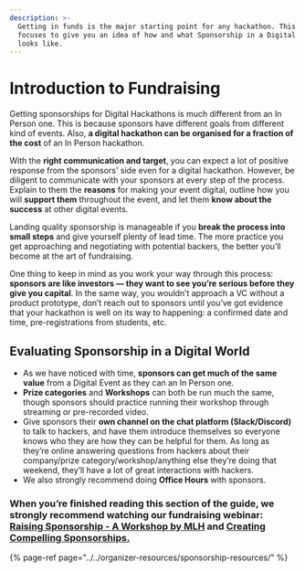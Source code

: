 ```yaml
---
description: >-
  Getting in funds is the major starting point for any hackathon. This article
  focuses to give you an idea of how and what Sponsorship in a Digital Hackathon
  looks like.
---
```


# Introduction to Fundraising

Getting sponsorships for Digital Hackathons is much different from an In Person one. This is because sponsors have different goals from different kind of events. Also, **a digital hackathon can be organised for a fraction of the cost** of an In Person hackathon.

With the **right communication and target**, you can expect a lot of positive response from the sponsors' side even for a digital hackathon. However, be diligent to communicate with your sponsors at every step of the process. Explain to them the **reasons** for making your event digital, outline how you will **support them** throughout the event, and let them **know about the success** at other digital events.

Landing quality sponsorship is manageable if you **break the process into small steps** and give yourself plenty of lead time. The more practice you get approaching and negotiating with potential backers, the better you’ll become at the art of fundraising.

One thing to keep in mind as you work your way through this process: **sponsors are like investors — they want to see you’re serious before they give you capital**. In the same way, you wouldn’t approach a VC without a product prototype, don’t reach out to sponsors until you’ve got evidence that your hackathon is well on its way to happening: a confirmed date and time, pre-registrations from students, etc.

## Evaluating Sponsorship in a Digital World

* As we have noticed with time, **sponsors can get much of the same value** from a Digital Event as they can an In Person one. 
* **Prize categories** and **Workshops** can both be run much the same, though sponsors should practice running their workshop through streaming or pre-recorded video. 
* Give sponsors their **own channel on the chat platform \(Slack/Discord\)** to talk to hackers, and have them introduce themselves so everyone knows who they are how they can be helpful for them. As long as they’re online answering questions from hackers about their company/prize category/workshop/anything else they’re doing that weekend, they’ll have a lot of great interactions with hackers. 
* We also strongly recommend doing **Office Hours** with sponsors.

### When you’re finished reading this section of the guide, we strongly recommend watching our fundraising webinar: [Raising Sponsorship - A Workshop by MLH](https://www.youtube.com/watch?v=QI9NVe2wA5w) and [Creating Compelling Sponsorships. ](https://www.youtube.com/watch?v=W9miqQzxT-0)

{% page-ref page="../../organizer-resources/sponsorship-resources/" %}

